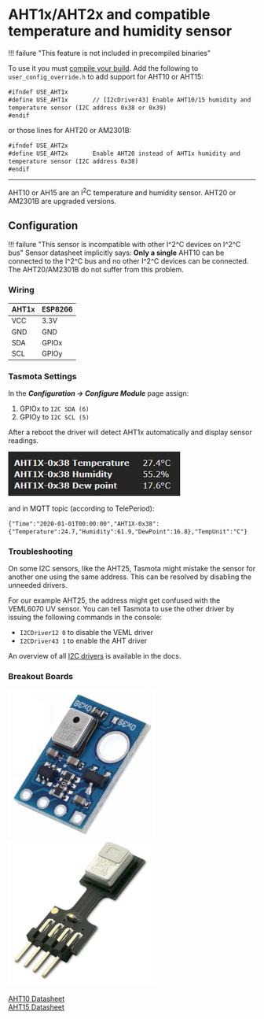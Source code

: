 # AHT1x/AHT2x and compatible temperature and humidity sensor
!!! failure "This feature is not included in precompiled binaries"  

To use it you must [compile your build](Compile-your-build). Add the following to `user_config_override.h` to add support for AHT10 or AHT15:
```
#ifndef USE_AHT1x
#define USE_AHT1x       // [I2cDriver43] Enable AHT10/15 humidity and temperature sensor (I2C address 0x38 or 0x39)
#endif
```
or those lines for AHT20 or AM2301B:
```
#ifndef USE_AHT2x
#define USE_AHT2x       Enable AHT20 instead of AHT1x humidity and temperature sensor (I2C address 0x38)
#endif
```

----

AHT10 or AH15 are an I<sup>2</sup>C temperature and humidity sensor.
AHT20 or AM2301B are upgraded versions.

## Configuration

!!! failure "This sensor is incompatible with other I^2^C devices on I^2^C bus"
    Sensor datasheet implicitly says:
    **Only a single** AHT10 can be connected to the I^2^C bus and no other I^2^C devices can be connected.
    The AHT20/AM2301B do not suffer from this problem.

### Wiring
| AHT1x   | ESP8266 |
|---|---|
|VCC   |3.3V
|GND   |GND   
|SDA   | GPIOx
|SCL   | GPIOy


### Tasmota Settings 
In the **_Configuration -> Configure Module_** page assign:

1. GPIOx to `I2C SDA (6)`
2. GPIOy to `I2C SCL (5)`

After a reboot the driver will detect AHT1x automatically and display sensor readings.

![webUI readout](_media/peripherals/aht1x-readout.jpg)

and in MQTT topic (according to TelePeriod):    
```
{"Time":"2020-01-01T00:00:00","AHT1X-0x38":{"Temperature":24.7,"Humidity":61.9,"DewPoint":16.8},"TempUnit":"C"}
```

### Troubleshooting
On some I2C sensors, like the AHT25, Tasmota might mistake the sensor for another one using the same address.
This can be resolved by disabling the unneeded drivers.

For our example AHT25, the address might get confused with the VEML6070 UV sensor. You can tell Tasmota to use the other driver by issuing the following commands in the console:

- `I2CDriver12 0` to disable the VEML driver
- `I2CDriver43 1` to enable the AHT driver

An overview of all [I2C drivers](https://tasmota.github.io/docs/I2CDEVICES/#supported-i2c-devices) is available in the docs.


### Breakout Boards

![AHT10](_media/peripherals/AHT10.jpg)![AHT15](_media/peripherals/AHT15.jpg)

[AHT10 Datasheet](https://server4.eca.ir/eshop/AHT10/Aosong_AHT10_en_draft_0c.pdf)    
[AHT15 Datasheet](https://wiki.liutyi.info/download/attachments/35291280/Aosong_AHT15_en_draft_0.pdf?version=1&modificationDate=1563622682730&api=v2)
